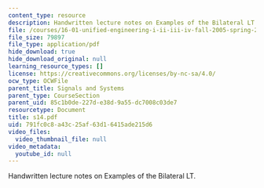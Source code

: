 ```yaml
---
content_type: resource
description: Handwritten lecture notes on Examples of the Bilateral LT.
file: /courses/16-01-unified-engineering-i-ii-iii-iv-fall-2005-spring-2006/791fc0c8a43c25af63d16415ade215d6_s14.pdf
file_size: 79897
file_type: application/pdf
hide_download: true
hide_download_original: null
learning_resource_types: []
license: https://creativecommons.org/licenses/by-nc-sa/4.0/
ocw_type: OCWFile
parent_title: Signals and Systems
parent_type: CourseSection
parent_uid: 85c1b0de-227d-e38d-9a55-dc7008c03de7
resourcetype: Document
title: s14.pdf
uid: 791fc0c8-a43c-25af-63d1-6415ade215d6
video_files:
  video_thumbnail_file: null
video_metadata:
  youtube_id: null
---
```

Handwritten lecture notes on Examples of the Bilateral LT.